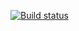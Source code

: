 [![Build status](https://ci.appveyor.com/api/projects/status/0377dlc9c846p6do?svg=true)](https://ci.appveyor.com/project/evgeniyloznevoy/regex)